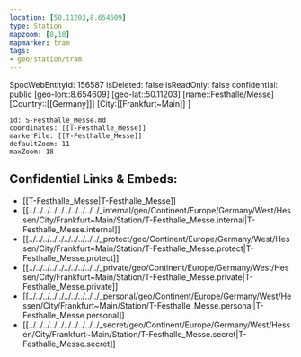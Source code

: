 ```yaml
---
location: [50.11203,8.654609]
type: Station 
mapzoom: [8,18] 
mapmarker: tram 
tags:
- geo/station/tram
---
```

SpocWebEntityId: 156587
isDeleted: false
isReadOnly: false
confidential: public
[geo-lon::8.654609]
[geo-lat::50.11203]
[name::Festhalle/Messe]
[Country::[[Germany]]]
[City:[[Frankfurt~Main]] ]


```leaflet
id: S-Festhalle_Messe.md
coordinates: [[T-Festhalle_Messe]]
markerFile: [[T-Festhalle_Messe]]
defaultZoom: 11 
maxZoom: 18
```


## Confidential Links & Embeds: 
- [[T-Festhalle_Messe|T-Festhalle_Messe]] 
- [[../../../../../../../../../../_internal/geo/Continent/Europe/Germany/West/Hessen/City/Frankfurt~Main/Station/T-Festhalle_Messe.internal|T-Festhalle_Messe.internal]] 
- [[../../../../../../../../../../_protect/geo/Continent/Europe/Germany/West/Hessen/City/Frankfurt~Main/Station/T-Festhalle_Messe.protect|T-Festhalle_Messe.protect]] 
- [[../../../../../../../../../../_private/geo/Continent/Europe/Germany/West/Hessen/City/Frankfurt~Main/Station/T-Festhalle_Messe.private|T-Festhalle_Messe.private]] 
- [[../../../../../../../../../../_personal/geo/Continent/Europe/Germany/West/Hessen/City/Frankfurt~Main/Station/T-Festhalle_Messe.personal|T-Festhalle_Messe.personal]] 
- [[../../../../../../../../../../_secret/geo/Continent/Europe/Germany/West/Hessen/City/Frankfurt~Main/Station/T-Festhalle_Messe.secret|T-Festhalle_Messe.secret]] 
